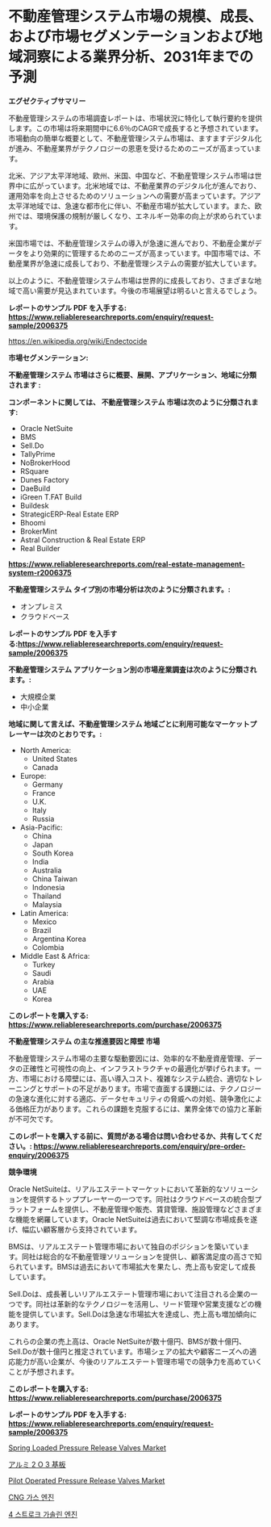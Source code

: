 <p><h1>不動産管理システム市場の規模、成長、および市場セグメンテーションおよび地域洞察による業界分析、2031年までの予測</h1></p><p><strong>エグゼクティブサマリー</strong></p>
<p><p>不動産管理システムの市場調査レポートは、市場状況に特化して執行要約を提供します。この市場は将来期間中に6.6％のCAGRで成長すると予想されています。市場動向の簡単な概要として、不動産管理システム市場は、ますますデジタル化が進み、不動産業界がテクノロジーの恩恵を受けるためのニーズが高まっています。</p><p>北米、アジア太平洋地域、欧州、米国、中国など、不動産管理システム市場は世界中に広がっています。北米地域では、不動産業界のデジタル化が進んでおり、運用効率を向上させるためのソリューションへの需要が高まっています。アジア太平洋地域では、急速な都市化に伴い、不動産市場が拡大しています。また、欧州では、環境保護の規制が厳しくなり、エネルギー効率の向上が求められています。</p><p>米国市場では、不動産管理システムの導入が急速に進んでおり、不動産企業がデータをより効果的に管理するためのニーズが高まっています。中国市場では、不動産業界が急速に成長しており、不動産管理システムの需要が拡大しています。</p><p>以上のように、不動産管理システム市場は世界的に成長しており、さまざまな地域で高い需要が見込まれています。今後の市場展望は明るいと言えるでしょう。</p></p>
<p><strong>レポートのサンプル PDF を入手する: <a href="https://www.reliableresearchreports.com/enquiry/request-sample/2006375">https://www.reliableresearchreports.com/enquiry/request-sample/2006375</a></strong></p>
<p><a href="https://en.wikipedia.org/wiki/Endectocide">https://en.wikipedia.org/wiki/Endectocide</a></p>
<p><strong>市場セグメンテーション:</strong></p>
<p><strong> 不動産管理システム 市場はさらに概要、展開、アプリケーション、地域に分類されます :</strong></p>
<p><strong>コンポーネントに関しては、 不動産管理システム 市場は次のように分類されます:</strong></p>
<p><ul><li>Oracle NetSuite</li><li>BMS</li><li>Sell.Do</li><li>TallyPrime</li><li>NoBrokerHood</li><li>RSquare</li><li>Dunes Factory</li><li>DaeBuild</li><li>iGreen T.FAT Build</li><li>Buildesk</li><li>StrategicERP-Real Estate ERP</li><li>Bhoomi</li><li>BrokerMint</li><li>Astral Construction & Real Estate ERP</li><li>Real Builder</li></ul></p>
<p><strong><a href="https://www.reliableresearchreports.com/real-estate-management-system-r2006375">https://www.reliableresearchreports.com/real-estate-management-system-r2006375</a></strong></p>
<p><strong> 不動産管理システム タイプ別の市場分析は次のように分類されます。:</strong></p>
<p><ul><li>オンプレミス</li><li>クラウドベース</li></ul></p>
<p><strong>レポートのサンプル PDF を入手する:<a href="https://www.reliableresearchreports.com/enquiry/request-sample/2006375">https://www.reliableresearchreports.com/enquiry/request-sample/2006375</a></strong></p>
<p><strong> 不動産管理システム アプリケーション別の市場産業調査は次のように分類されます。:</strong></p>
<p><ul><li>大規模企業</li><li>中小企業</li></ul></p>
<p><strong>地域に関して言えば、不動産管理システム 地域ごとに利用可能なマーケットプレーヤーは次のとおりです。:</strong></p>
<p><ul>
    <li>
        North America:
        <ul>
            <li>United States</li>
            <li>Canada</li>
        </ul>
    </li>
    <li>
        Europe:
        <ul>
            <li>Germany</li>
            <li>France</li>
            <li>U.K.</li>
            <li>Italy</li>
            <li>Russia</li>
        </ul>
    </li>
    <li>
        Asia-Pacific:
        <ul>
            <li>China</li>
            <li>Japan</li>
            <li>South Korea</li>
            <li>India</li>
            <li>Australia</li>
            <li>China Taiwan</li>
            <li>Indonesia</li>
            <li>Thailand</li>
            <li>Malaysia</li>
        </ul>
    </li>
    <li>
        Latin America:
        <ul>
            <li>Mexico</li>
            <li>Brazil</li>
            <li>Argentina Korea</li>
            <li>Colombia</li>
        </ul>
    </li>
    <li>
        Middle East & Africa:
        <ul>
            <li>Turkey</li>
            <li>Saudi</li>
            <li>Arabia</li>
            <li>UAE</li>
            <li>Korea</li>
        </ul>
    </li>
    </ul></p>
<p><strong>このレポートを購入する: <a href="https://www.reliableresearchreports.com/purchase/2006375">https://www.reliableresearchreports.com/purchase/2006375</a></strong></p>
<p><strong>不動産管理システム の主な推進要因と障壁 市場</strong></p>
<p><p>不動産管理システム市場の主要な駆動要因には、効率的な不動産資産管理、データの正確性と可視性の向上、インフラストラクチャの最適化が挙げられます。一方、市場における障壁には、高い導入コスト、複雑なシステム統合、適切なトレーニングとサポートの不足があります。市場で直面する課題には、テクノロジーの急速な進化に対する適応、データセキュリティの脅威への対処、競争激化による価格圧力があります。これらの課題を克服するには、業界全体での協力と革新が不可欠です。</p></p>
<p><strong>このレポートを購入する前に、質問がある場合は問い合わせるか、共有してください。: <a href="https://www.reliableresearchreports.com/enquiry/pre-order-enquiry/2006375">https://www.reliableresearchreports.com/enquiry/pre-order-enquiry/2006375</a></strong></p>
<p><strong>競争環境</strong></p>
<p><p>Oracle NetSuiteは、リアルエステートマーケットにおいて革新的なソリューションを提供するトッププレーヤーの一つです。同社はクラウドベースの統合型プラットフォームを提供し、不動産管理や販売、賃貸管理、施設管理などさまざまな機能を網羅しています。Oracle NetSuiteは過去において堅調な市場成長を遂げ、幅広い顧客層から支持されています。</p><p>BMSは、リアルエステート管理市場において独自のポジションを築いています。同社は総合的な不動産管理ソリューションを提供し、顧客満足度の高さで知られています。BMSは過去において市場拡大を果たし、売上高も安定して成長しています。</p><p>Sell.Doは、成長著しいリアルエステート管理市場において注目される企業の一つです。同社は革新的なテクノロジーを活用し、リード管理や営業支援などの機能を提供しています。Sell.Doは急速な市場拡大を達成し、売上高も増加傾向にあります。</p><p>これらの企業の売上高は、Oracle NetSuiteが数十億円、BMSが数十億円、Sell.Doが数十億円と推定されています。市場シェアの拡大や顧客ニーズへの適応能力が高い企業が、今後のリアルエステート管理市場での競争力を高めていくことが予想されます。</p></p>
<p><strong>このレポートを購入する: <a href="https://www.reliableresearchreports.com/purchase/2006375">https://www.reliableresearchreports.com/purchase/2006375</a></strong></p>
<p><strong>レポートのサンプル PDF を入手する: <a href="https://www.reliableresearchreports.com/enquiry/request-sample/2006375">https://www.reliableresearchreports.com/enquiry/request-sample/2006375</a></strong><strong></strong></p>
<p><p><a href="https://issuu.com/reportprime-2/docs/spring-loaded-pressure-release-valves-market-size-">Spring Loaded Pressure Release Valves Market</a></p><p><a href="https://github.com/zjkmgcs938405/Market-Research-Report-List-4/blob/main/613567453844.md">アルミ 2 O 3 基板</a></p><p><a href="https://issuu.com/reportprime-2/docs/pilot-operated-pressure-release-valves-market-size">Pilot Operated Pressure Release Valves Market</a></p><p><a href="https://github.com/KellyLyncyh543964/Market-Research-Report-List-3/blob/main/968395268603.md">CNG 가스 엔진</a></p><p><a href="https://github.com/rcabello548/Market-Research-Report-List-3/blob/main/303152568604.md">4 스트로크 가솔린 엔진</a></p></p>